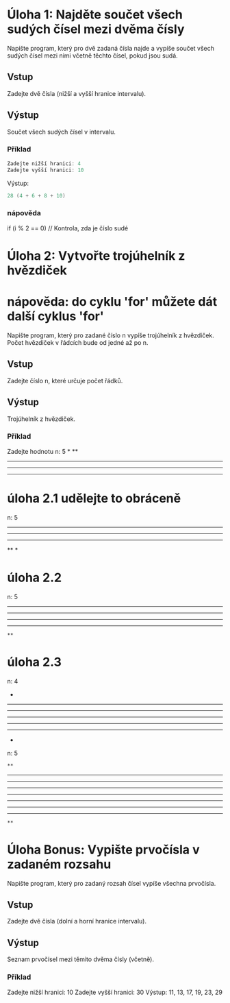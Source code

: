 # Úloha 1: Najděte součet všech sudých čísel mezi dvěma čísly

Napište program, který pro dvě zadaná čísla najde a vypíše součet všech sudých čísel mezi nimi včetně těchto čísel, pokud jsou sudá.

## Vstup
Zadejte dvě čísla (nižší a vyšší hranice intervalu).

## Výstup
Součet všech sudých čísel v intervalu.

### Příklad
```csharp
Zadejte nižší hranici: 4
Zadejte vyšší hranici: 10
```
Výstup: 
```csharp
28 (4 + 6 + 8 + 10)
```
### nápověda
if (i % 2 == 0) // Kontrola, zda je číslo sudé

# Úloha 2: Vytvořte trojúhelník z hvězdiček
# nápověda: do cyklu 'for' můžete dát další cyklus 'for'

Napište program, který pro zadané číslo n vypíše trojúhelník z hvězdiček. Počet hvězdiček v řádcích bude od jedné až po n.

## Vstup
Zadejte číslo n, které určuje počet řádků.

## Výstup
Trojúhelník z hvězdiček.

### Příklad
Zadejte hodnotu n: 5
*
**
***
****
*****

# úloha 2.1 udělejte to obráceně
n: 5
*****
****
***
**
*

# úloha 2.2 

n: 5

**********
 ******** 
  ******
   ****
    **

# úloha 2.3

n: 4

   *
  ***
 *****
*******
 *****
  ***
   *


n: 5

    **
   ****
  ******
 ********
**********
 ******** 
  ******
   ****
    **


# Úloha Bonus: Vypište prvočísla v zadaném rozsahu

Napište program, který pro zadaný rozsah čísel vypíše všechna prvočísla.

## Vstup
Zadejte dvě čísla (dolní a horní hranice intervalu).

## Výstup
Seznam prvočísel mezi těmito dvěma čísly (včetně).

### Příklad
Zadejte nižší hranici: 10
Zadejte vyšší hranici: 30
Výstup: 11, 13, 17, 19, 23, 29